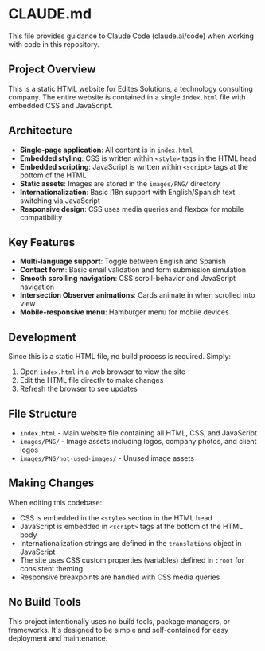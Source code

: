 # CLAUDE.md

This file provides guidance to Claude Code (claude.ai/code) when working with code in this repository.

## Project Overview

This is a static HTML website for Edites Solutions, a technology consulting company. The entire website is contained in a single `index.html` file with embedded CSS and JavaScript.

## Architecture

- **Single-page application**: All content is in `index.html`
- **Embedded styling**: CSS is written within `<style>` tags in the HTML head
- **Embedded scripting**: JavaScript is written within `<script>` tags at the bottom of the HTML
- **Static assets**: Images are stored in the `images/PNG/` directory
- **Internationalization**: Basic i18n support with English/Spanish text switching via JavaScript
- **Responsive design**: CSS uses media queries and flexbox for mobile compatibility

## Key Features

- **Multi-language support**: Toggle between English and Spanish
- **Contact form**: Basic email validation and form submission simulation
- **Smooth scrolling navigation**: CSS scroll-behavior and JavaScript navigation
- **Intersection Observer animations**: Cards animate in when scrolled into view
- **Mobile-responsive menu**: Hamburger menu for mobile devices

## Development

Since this is a static HTML file, no build process is required. Simply:

1. Open `index.html` in a web browser to view the site
2. Edit the HTML file directly to make changes
3. Refresh the browser to see updates

## File Structure

- `index.html` - Main website file containing all HTML, CSS, and JavaScript
- `images/PNG/` - Image assets including logos, company photos, and client logos
- `images/PNG/not-used-images/` - Unused image assets

## Making Changes

When editing this codebase:

- CSS is embedded in the `<style>` section in the HTML head
- JavaScript is embedded in `<script>` tags at the bottom of the HTML body
- Internationalization strings are defined in the `translations` object in JavaScript
- The site uses CSS custom properties (variables) defined in `:root` for consistent theming
- Responsive breakpoints are handled with CSS media queries

## No Build Tools

This project intentionally uses no build tools, package managers, or frameworks. It's designed to be simple and self-contained for easy deployment and maintenance.